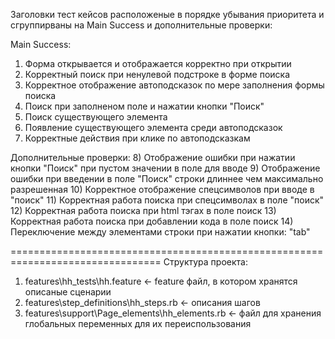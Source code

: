 Заголовки тест кейсов расположеные в порядке убывания приоритета и сгруппирваны на Main Success и дополнительные проверки:

Main Success:
1) Форма открывается и отображается корректно при открытии
2) Корректный поиск при ненулевой подстроке в форме поиска 
3) Корректное отображение автоподсказок по мере заполнения формы поиска
4) Поиск при заполненом поле и нажатии кнопки "Поиск"
5) Поиск существующего элемента
6) Появление существующего элемента среди автоподсказок
7) Корректные действия при клике по автоподсказкам

Дополнительные проверки:
8) Отображение ошибки при нажатии кнопки "Поиск" при пустом значении в поле для вводе
9) Отображение ошибки при введении в поле "Поиск" строки длиннее чем максимально разрешенная
10) Корректное отображение спецсимволов при вводе в "поиск" 
11) Корректная работа поиска при спецсимволах в поле "поиск"
12) Корректная работа поиска при html тэгах в поле поиск
13) Корректная работа поиска при добавлении кода в поле поиск
14) Переключение между элементами строки при нажатии кнопки: "tab"

================================================================================
Структура проекта:
1) features\hh_tests\hh.feature <- feature файл, в котором хранятся описаные сценарии
2) features\step_definitions\hh_steps.rb <- описания шагов
3) features\support\Page_elements\hh_elements.rb <- файл для хранения глобальных переменных для их переиспользования

